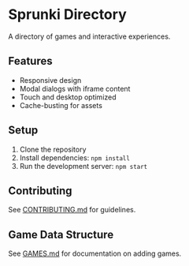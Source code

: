# Sprunki Directory

A directory of games and interactive experiences.

## Features
- Responsive design
- Modal dialogs with iframe content
- Touch and desktop optimized
- Cache-busting for assets

## Setup
1. Clone the repository
2. Install dependencies: `npm install`
3. Run the development server: `npm start`

## Contributing
See [CONTRIBUTING.md](CONTRIBUTING.md) for guidelines.

## Game Data Structure
See [GAMES.md](GAMES.md) for documentation on adding games.